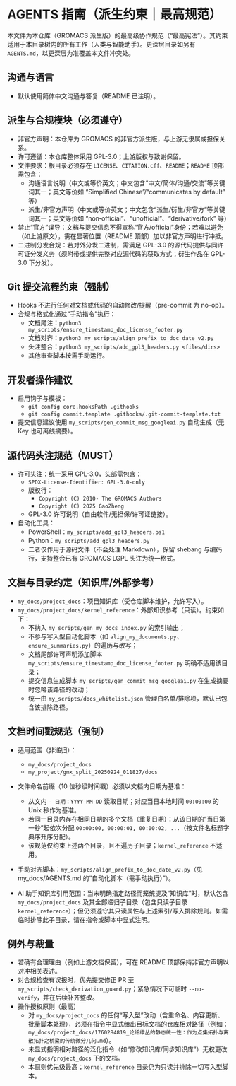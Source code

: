 # AGENTS 指南（派生约束｜最高规范）

本文件为本仓库（GROMACS 派生版）的最高级协作规范（“最高宪法”）。其约束适用于本目录树内的所有工作（人类与智能助手）。更深层目录如另有 `AGENTS.md`，以更深层为准覆盖本文件冲突处。

## 沟通与语言
- 默认使用简体中文沟通与答复（README 已注明）。

## 派生与合规模块（必须遵守）
- 非官方声明：本仓库为 GROMACS 的非官方派生版，与上游无隶属或担保关系。
- 许可遵循：本仓库整体采用 GPL-3.0；上游版权与致谢保留。
- 文件要求：根目录必须存在 `LICENSE`、`CITATION.cff`、`README`；`README` 顶部需包含：
  - 沟通语言说明（中文或等价英文；中文包含“中文/简体/沟通/交流”等关键词其一；英文等价如 “Simplified Chinese”/“communicates by default” 等）
  - 派生/非官方声明（中文或等价英文；中文包含“派生/衍生/非官方”等关键词其一；英文等价如 “non‑official”、“unofficial”、“derivative/fork” 等）
- 禁止“官方”误导：文档与提交信息不得宣称“官方/official”身份；若难以避免（如上游原文），需在显著位置（README 顶部）加以非官方声明进行冲抵。
- 二进制分发合规：若对外分发二进制，需满足 GPL-3.0 的源代码提供与同许可证分发义务（须附带或提供完整对应源代码的获取方式；衍生作品在 GPL-3.0 下分发）。

## Git 提交流程约束（强制）
- Hooks 不进行任何对文档或代码的自动修改/提醒（pre-commit 为 no-op）。
- 合规与格式化通过“手动指令”执行：
  - 文档尾注：`python3 my_scripts/ensure_timestamp_doc_license_footer.py`
  - 文档对齐：`python3 my_scripts/align_prefix_to_doc_date_v2.py`
  - 头注整合：`python3 my_scripts/add_gpl3_headers.py <files/dirs>`
  - 其他审查脚本按需手动运行。

## 开发者操作建议
- 启用钩子与模板：
  - `git config core.hooksPath .githooks`
  - `git config commit.template .githooks/.git-commit-template.txt`
- 提交信息建议使用 `my_scripts/gen_commit_msg_googleai.py` 自动生成（无 Key 也可离线摘要）。

## 源代码头注规范（MUST）
- 许可头注：统一采用 GPL-3.0，头部需包含：
  - `SPDX-License-Identifier: GPL-3.0-only`
  - 版权行：
    - `Copyright (C) 2010- The GROMACS Authors`
    - `Copyright (C) 2025 GaoZheng`
  - GPL-3.0 许可说明（自由软件/无担保/许可证链接）。
- 自动化工具：
  - PowerShell：`my_scripts/add_gpl3_headers.ps1`
  - Python：`my_scripts/add_gpl3_headers.py`
  - 二者仅作用于源码文件（不会处理 Markdown），保留 shebang 与编码行，支持整合已有 GROMACS LGPL 头注为统一格式。

## 文档与目录约定（知识库/外部参考）
- `my_docs/project_docs`：项目知识库（受仓库脚本维护，允许写入）。
- `my_docs/project_docs/kernel_reference`：外部知识参考（只读）。约束如下：
  - 不纳入 `my_scripts/gen_my_docs_index.py` 的索引输出；
  - 不参与写入型自动化脚本（如 `align_my_documents.py`、`ensure_summaries.py`）的遍历与改写；
  - 文档尾部许可声明添加脚本 `my_scripts/ensure_timestamp_doc_license_footer.py` 明确不适用该目录；
  - 提交信息生成脚本 `my_scripts/gen_commit_msg_googleai.py` 在生成摘要时忽略该路径的改动；
  - 统一由 `my_scripts/docs_whitelist.json` 管理白名单/排除项，默认已包含该排除路径。

## 文档时间戳规范（强制）
- 适用范围（非递归）：
  - `my_docs/project_docs`
  - `my_project/gmx_split_20250924_011827/docs`
- 文件命名前缀（10 位秒级时间戳）必须以文档内日期为基准：
  - 从文内 `- 日期：YYYY-MM-DD` 读取日期；对应当日本地时间 `00:00:00` 的 Unix 秒作为基准。
  - 若同一目录内存在相同日期的多个文档（重复日期）：从该日期的“当日第一秒”起依次分配 `00:00:00, 00:00:01, 00:00:02, ...`（按文件名标题字典序升序分配）。
  - 该规范仅约束上述两个目录，且不遍历子目录；`kernel_reference` 不适用。
- 手动对齐脚本：`my_scripts/align_prefix_to_doc_date_v2.py`（见 my_docs/AGENTS.md 的“自动化脚本（需手动执行）”）。

- AI 助手知识库引用范围：当未明确指定路径而笼统提及“知识库”时，默认包含 `my_docs/project_docs` 及其全部递归子目录（包含只读子目录 `kernel_reference`）；但仍须遵守其只读属性与上述索引/写入排除规则。如需临时排除此子目录，请在指令或脚本中显式注明。

## 例外与裁量
- 若确有合理理由（例如上游文档保留），可在 README 顶部保持非官方声明以对冲相关表述。
- 对合规检查有误报时，优先提交修正 PR 至 `my_scripts/check_derivation_guard.py`；紧急情况下可临时 `--no-verify`，并在后续补齐整改。
- 操作授权原则（最高）
  - 对 `my_docs/project_docs` 的任何“写入型”改动（含重命名、内容更新、批量脚本处理），必须在指令中显式给出目标文档的仓库相对路径（例如：`my_docs/project_docs/1760284819_论纤维丛的静态统一性：作为点集拓扑与离散拓扑之桥梁的传统微分几何.md`）。
  - 未显式指明相对路径的泛化指令（如“修改知识库/同步知识库”）无权更改 `my_docs/project_docs` 下的文档。
  - 本原则优先级最高；`kernel_reference` 目录仍为只读并排除一切写入型脚本。
